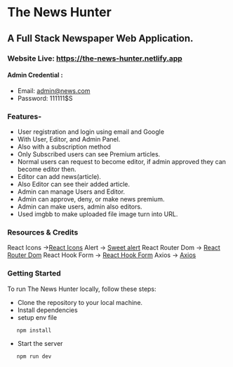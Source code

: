 # The News Hunter
## A Full Stack Newspaper Web Application.
### Website Live: https://the-news-hunter.netlify.app
#### Admin Credential : 
- Email: admin@news.com
- Password: 111111$S

### Features-
- User registration and login using email and Google
- With User, Editor, and Admin Panel.
- Also with a subscription method 
- Only Subscribed users can see Premium articles.
- Normal users can request to become editor, if admin approved they can become editor then.
- Editor can add news(article).
- Also Editor can see their added article.
- Admin can manage Users and Editor.
- Admin can approve, deny, or make news premium.
- Admin can make users, admin also editors.
- Used imgbb to make uploaded file image turn into URL.

### Resources & Credits
React Icons ->[React Icons](https://react-icons.github.io/react-icons/)
Alert -> [Sweet alert](https://sweetalert2.github.io/#download) 
React Router Dom -> [React Router Dom](https://reactrouter.com/en/main)
React Hook Form -> [React Hook Form](https://react-hook-form.com/get-started)
Axios -> [Axios](https://axios-http.com/docs/intro)


### Getting Started
To run The News Hunter locally, follow these steps:
- Clone the repository to your local machine.
- Install dependencies
- setup env file
```bash
   npm install
```
    
- Start the server
```bash
   npm run dev
```
    


